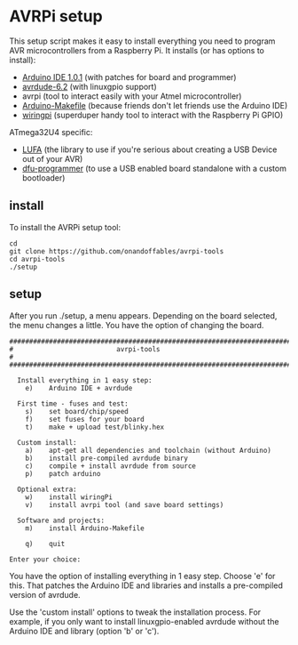 AVRPi setup
===========

This setup script makes it easy to install everything you need to program AVR microcontrollers from a Raspberry Pi. It installs (or has options to install):

- [Arduino IDE 1.0.1](http://arduino.cc/) (with patches for board and programmer)
- [avrdude-6.2](http://download.savannah.gnu.org/releases/avrdude/) (with linuxgpio support)
- avrpi (tool to interact easily with your Atmel microcontroller)
- [Arduino-Makefile](https://github.com/sudar/Arduino-Makefile) (because friends don't let friends use the Arduino IDE)
- [wiringpi](http://wiringpi.com/) (superduper handy tool to interact with the Raspberry Pi GPIO)

ATmega32U4 specific:

- [LUFA](http://www.fourwalledcubicle.com/LUFA.php) (the library to use if you're serious about creating a USB Device out of your AVR)
- [dfu-programmer](https://github.com/dfu-programmer/dfu-programmer) (to use a USB enabled board standalone with a custom bootloader)

install
-------

To install the AVRPi setup tool:

	cd
	git clone https://github.com/onandoffables/avrpi-tools
	cd avrpi-tools
	./setup

setup
-----

After you run ./setup, a menu appears. Depending on the board selected, the menu changes a little. You have the option of changing the board.

	#######################################################################
	#                          avrpi-tools                                #
	#######################################################################

	  Install everything in 1 easy step:
	    e)    Arduino IDE + avrdude

	  First time - fuses and test:
	    s)    set board/chip/speed
	    f)    set fuses for your board
	    t)    make + upload test/blinky.hex

	  Custom install:
	    a)    apt-get all dependencies and toolchain (without Arduino)
	    b)    install pre-compiled avrdude binary
	    c)    compile + install avrdude from source
	    p)    patch arduino

	  Optional extra:
	    w)    install wiringPi
	    v)    install avrpi tool (and save board settings)

	  Software and projects:
	    m)    install Arduino-Makefile

	    q)    quit

	Enter your choice:


You have the option of installing everything in 1 easy step. Choose 'e' for this. That patches the Arduino IDE and libraries and installs a pre-compiled version of avrdude.

Use the 'custom install' options to tweak the installation process. For example, if you only want to install linuxgpio-enabled avrdude without the Arduino IDE and library (option 'b' or 'c').
